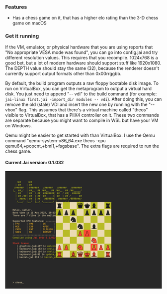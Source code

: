 
### Features
 - Has a chess game on it, that has a higher elo rating than the 3-D chess game on macOS

### Get it running

If the VM, emulator, or physical hardware that you are using reports that "No appropriate VESA mode was found", you can go into config.jai and try different resolution values. This requires that you recompile. 1024x768 is a good bet, but a lot of modern hardware should support stuff like 1920x1080. The DEPTH value should stay the same (32), because the renderer doesn't currently support output formats other than 0x00rrggbb.

By default, the build program outputs a raw floppy bootable disk image. To run on VirtualBox, you can get the metaprogram to output a virtual hard disk. You just need to append "-- vdi" to the build command (for example: `jai-linux first.jai -import_dir modules -- vdi`). After doing this, you can remove the old (stale) VDI and insert the new one by running with the "-- vbox" flag. This assumes that there's a virtual machine called "theos" visible to VirtualBox, that has a PIIX4 controller on it. These two commands are separate because you might want to compile in WSL but have your VM on Windows.

Qemu might be easier to get started with than VirtualBox. I use the Qemu command "qemu-system-x86_64.exe theos -cpu qemu64,+popcnt,+bmi1,+fsgsbase". The extra flags are required to run the chess game.

#### Current Jai version: 0.1.032

![](screenshot.png)
